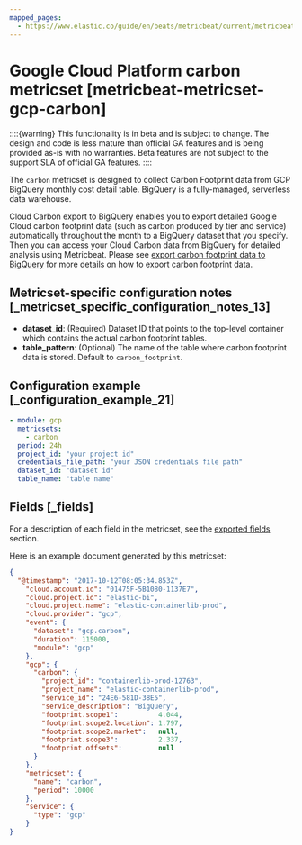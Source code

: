 ```yaml
---
mapped_pages:
  - https://www.elastic.co/guide/en/beats/metricbeat/current/metricbeat-metricset-gcp-carbon.html
---
```


<!-- This file is generated! See scripts/mage/docs_collector.go -->

# Google Cloud Platform carbon metricset [metricbeat-metricset-gcp-carbon]

::::{warning}
This functionality is in beta and is subject to change. The design and code is less mature than official GA features and is being provided as-is with no warranties. Beta features are not subject to the support SLA of official GA features.
::::


The `carbon` metricset is designed to collect Carbon Footprint data from GCP BigQuery monthly cost detail table. BigQuery is a fully-managed, serverless data warehouse.

Cloud Carbon export to BigQuery enables you to export detailed Google Cloud carbon footprint data (such as carbon produced by tier and service) automatically throughout the month to a BigQuery dataset that you specify. Then you can access your Cloud Carbon data from BigQuery for detailed analysis using Metricbeat. Please see [export carbon footprint data to BigQuery](https://cloud.google.com/carbon-footprint/docs/export) for more details on how to export carbon footprint data.


## Metricset-specific configuration notes [_metricset_specific_configuration_notes_13]

* **dataset_id**: (Required) Dataset ID that points to the top-level container which contains the actual carbon footprint tables.
* **table_pattern**: (Optional) The name of the table where carbon footprint data is stored. Default to `carbon_footprint`.


## Configuration example [_configuration_example_21]

```yaml
- module: gcp
  metricsets:
    - carbon
  period: 24h
  project_id: "your project id"
  credentials_file_path: "your JSON credentials file path"
  dataset_id: "dataset id"
  table_name: "table name"
```

## Fields [_fields]

For a description of each field in the metricset, see the [exported fields](/reference/metricbeat/exported-fields-gcp.md) section.

Here is an example document generated by this metricset:

```json
{
  "@timestamp": "2017-10-12T08:05:34.853Z",
    "cloud.account.id": "01475F-5B1080-1137E7",
    "cloud.project.id": "elastic-bi",
    "cloud.project.name": "elastic-containerlib-prod",
    "cloud.provider": "gcp",
    "event": {
      "dataset": "gcp.carbon",
      "duration": 115000,
      "module": "gcp"
    },
    "gcp": {
      "carbon": {
        "project_id": "containerlib-prod-12763",
        "project_name": "elastic-containerlib-prod",
        "service_id": "24E6-581D-38E5",
        "service_description": "BigQuery",
        "footprint.scope1":          4.044,
        "footprint.scope2.location": 1.797,
        "footprint.scope2.market":   null,
        "footprint.scope3":          2.337,
        "footprint.offsets":         null
      }
    },
    "metricset": {
      "name": "carbon",
      "period": 10000
    },
    "service": {
      "type": "gcp"
    }
}
```
